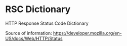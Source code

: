 # RSC Dictionary

HTTP Response Status Code Dictionary

Source of information: https://developer.mozilla.org/en-US/docs/Web/HTTP/Status
